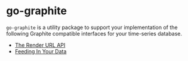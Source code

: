 # go-graphite

`go-graphite` is a utility package to support your implementation of the following Graphite compatible interfaces for your time-series database.

- [The Render URL API](http://readthedocs.io/en/latest/render_api.html)
- [Feeding In Your Data](http://graphite.readthedocs.io/en/latest/feeding-carbon.html)
